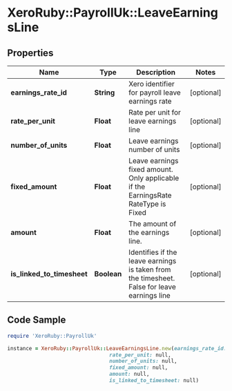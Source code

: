 # XeroRuby::PayrollUk::LeaveEarningsLine

## Properties

Name | Type | Description | Notes
------------ | ------------- | ------------- | -------------
**earnings_rate_id** | **String** | Xero identifier for payroll leave earnings rate | [optional] 
**rate_per_unit** | **Float** | Rate per unit for leave earnings line | [optional] 
**number_of_units** | **Float** | Leave earnings number of units | [optional] 
**fixed_amount** | **Float** | Leave earnings fixed amount. Only applicable if the EarningsRate RateType is Fixed | [optional] 
**amount** | **Float** | The amount of the earnings line. | [optional] 
**is_linked_to_timesheet** | **Boolean** | Identifies if the leave earnings is taken from the timesheet. False for leave earnings line | [optional] 

## Code Sample

```ruby
require 'XeroRuby::PayrollUk'

instance = XeroRuby::PayrollUk::LeaveEarningsLine.new(earnings_rate_id: null,
                                 rate_per_unit: null,
                                 number_of_units: null,
                                 fixed_amount: null,
                                 amount: null,
                                 is_linked_to_timesheet: null)
```


